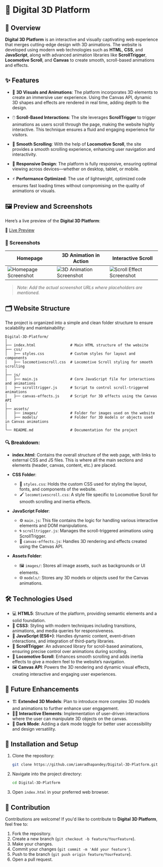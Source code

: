 

# 🚀 Digital 3D Platform

## 🌟 Overview

**Digital 3D Platform** is an interactive and visually captivating web experience that merges cutting-edge design with 3D animations. The website is developed using modern web technologies such as **HTML**, **CSS**, and **JavaScript**, along with advanced animation libraries like **ScrollTrigger**, **Locomotive Scroll**, and **Canvas** to create smooth, scroll-based animations and effects.

## ✨ Features

- 🎨 **3D Visuals and Animations**: The platform incorporates 3D elements to create an immersive user experience. Using the Canvas API, dynamic 3D shapes and effects are rendered in real time, adding depth to the design.
  
- 🖱️ **Scroll-Based Interactions**: The site leverages **ScrollTrigger** to trigger animations as users scroll through the page, making the website highly interactive. This technique ensures a fluid and engaging experience for visitors.

- 🎡 **Smooth Scrolling**: With the help of **Locomotive Scroll**, the site provides a smooth scrolling experience, enhancing user navigation and interactivity.

- 📱 **Responsive Design**: The platform is fully responsive, ensuring optimal viewing across devices—whether on desktop, tablet, or mobile.

- ⚡ **Performance Optimized**: The use of lightweight, optimized code ensures fast loading times without compromising on the quality of animations or visuals.

## 🖼️ Preview and Screenshots

Here’s a live preview of the **Digital 3D Platform**:

🔗 [Live Preview](https://iamradhapandey.github.io/Digital-3D-Platfrom/)

### 📸 Screenshots

| Homepage | 3D Animation in Action | Interactive Scroll |
| --- | --- | --- |
| ![Homepage Screenshot](your-screenshot-url-here) | ![3D Animation Screenshot](your-screenshot-url-here) | ![Scroll Effect Screenshot](your-screenshot-url-here) |

> _Note: Add the actual screenshot URLs where placeholders are mentioned._

## 🗂️ Website Structure

The project is organized into a simple and clean folder structure to ensure scalability and maintainability:

```
Digital-3D-Platform/
│
├── index.html                # Main HTML structure of the website
├── css/
│   ├── styles.css            # Custom styles for layout and components
│   ├── locomotivescroll.css  # Locomotive Scroll styling for smooth scrolling
│
├── js/
│   ├── main.js               # Core JavaScript file for interactions and animations
│   ├── scrolltrigger.js      # Script to control scroll-triggered animations
│   ├── canvas-effects.js     # Script for 3D effects using the Canvas API
│
├── assets/
│   ├── images/               # Folder for images used on the website
│   ├── models/               # Folder for 3D models or objects used in Canvas animations
│
└── README.md                 # Documentation for the project
```

### 🔍 Breakdown:

- **index.html**: Contains the overall structure of the web page, with links to external CSS and JS files. This is where all the main sections and elements (header, canvas, content, etc.) are placed.
  
- **CSS Folder**: 
  - 🎨 `styles.css`: Holds the custom CSS used for styling the layout, fonts, and components of the website.
  - 🖌️ `locomotivescroll.css`: A style file specific to Locomotive Scroll for smooth scrolling and inertia effects.

- **JavaScript Folder**:
  - ⚙️ `main.js`: This file contains the logic for handling various interactive elements and DOM manipulations.
  - 🌀 `scrolltrigger.js`: Manages the scroll-triggered animations using ScrollTrigger.
  - 🎥 `canvas-effects.js`: Handles 3D rendering and effects created using the Canvas API.

- **Assets Folder**:
  - 🖼️ `images/`: Stores all image assets, such as backgrounds or UI elements.
  - 🌐 `models/`: Stores any 3D models or objects used for the Canvas animations.

## 🛠️ Technologies Used

- 💻 **HTML5**: Structure of the platform, providing semantic elements and a solid foundation.
- 🎨 **CSS3**: Styling with modern techniques including transitions, animations, and media queries for responsiveness.
- 🚀 **JavaScript (ES6+)**: Handles dynamic content, event-driven interactions, and integration of third-party libraries.
- 🎢 **ScrollTrigger**: An advanced library for scroll-based animations, ensuring precise control over animations during scrolling.
- 🧭 **Locomotive Scroll**: Enhances smooth scrolling and adds inertia effects to give a modern feel to the website’s navigation.
- 🖼️ **Canvas API**: Powers the 3D rendering and dynamic visual effects, creating interactive and engaging user experiences.

## 🔮 Future Enhancements

- 🏗️ **Extended 3D Models**: Plan to introduce more complex 3D models and animations to further enhance user engagement.
- 🧑‍💻 **Interactive Elements**: Implementation of user-driven interactions where the user can manipulate 3D objects on the canvas.
- 🌙 **Dark Mode**: Adding a dark mode toggle for better user accessibility and design versatility.

## 🚀 Installation and Setup

1. Clone the repository:
   ```bash
   git clone https://github.com/iamradhapandey/Digital-3D-Platform.git
   ```
2. Navigate into the project directory:
   ```bash
   cd Digital-3D-Platform
   ```
3. Open `index.html` in your preferred web browser.

## 🤝 Contribution

Contributions are welcome! If you'd like to contribute to **Digital 3D Platform**, feel free to:

1. Fork the repository.
2. Create a new branch (`git checkout -b feature/YourFeature`).
3. Make your changes.
4. Commit your changes (`git commit -m 'Add your feature'`).
5. Push to the branch (`git push origin feature/YourFeature`).
6. Open a pull request.



